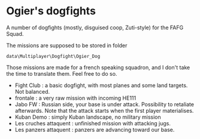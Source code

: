 # Ogier's dogfights

A number of dogfights (mostly, disguised coop, Zuti-style) for the FAFG Squad.

The missions are supposed to be stored in folder

~~~
data\Multiplayer\Dogfight\Ogier_Dog
~~~

Those missions are made for a french speaking squadron, and I don't take the time to translate them. Feel free to do so.

- Fight Club : a basic dogfight, with most planes and some land targets. Not balanced.
- frontale : a very raw mission with incoming HE111
- Jabo FW : Russian side, your base is under attack. Possibility to retaliate afterwards. Note that the attack starts when the first player materialises.
- Kuban Demo : simply Kuban landscape, no military mission
- Les cruches attaquent : unfinished mission with attacking jugs.
- Les panzers attaquent : panzers are advancing toward our base.

